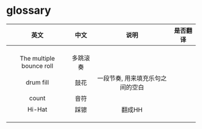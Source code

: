 # glossary

| 英文 | 中文 | 说明 | 是否翻译 |
| :---: | :---: | :---: | :---: |
|  |  |  |  |
|  |  |  |  |
|  |  |  |  |
| The multiple bounce roll | 多跳滚奏 |  |  |
| drum fill | 鼓花 | 一段节奏, 用来填充乐句之间的空白 |  |
| count | 音符 |  |  |
| Hi-Hat | 踩镲 | 翻成HH |  |
|  |  |  |  |
|  |  |  |  |
|  |  |  |  |

